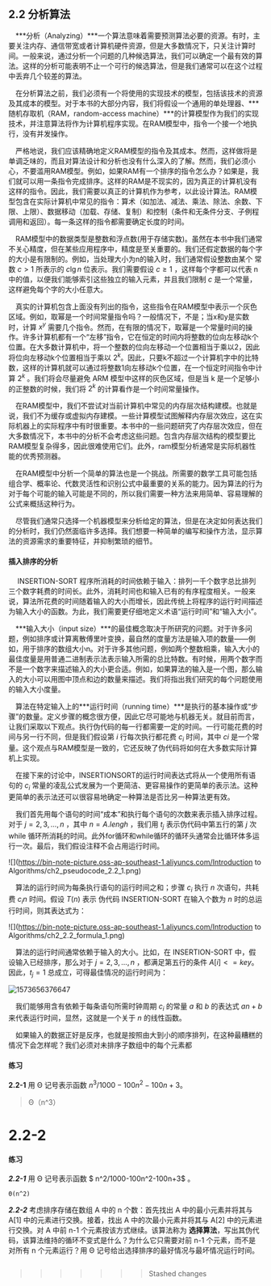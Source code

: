 ## 2.2 分析算法

&emsp;***分析（Analyzing）***一个算法意味着需要预测算法必要的资源。有时，主要关注内存、通信带宽或者计算机硬件资源，但是大多数情况下，只关注计算时间。一般来说，通过分析一个问题的几种候选算法，我们可以确定一个最有效的算法。这样的分析可能表明不止一个可行的候选算法，但是我们通常可以在这个过程中丢弃几个较差的算法。

&emsp;在分析算法之前，我们必须有一个将使用的实现技术的模型，包括该技术的资源及其成本的模型。对于本书的大部分内容，我们将假设一个通用的单处理器、***随机存取机（RAM，random-access machine）***的计算模型作为我们的实现技术，并注意算法将作为计算机程序实现。在RAM模型中，指令一个接一个地执行，没有并发操作。

&emsp;严格地说，我们应该精确地定义RAM模型的指令及其成本。然而，这样做将是单调乏味的，而且对算法设计和分析也没有什么深入的了解。然而，我们必须小心，不要滥用RAM模型。例如，如果RAM有一个排序的指令怎么办？如果是，我们就可以用一条指令完成排序。这样的RAM是不现实的，因为真正的计算机没有这样的指令。因此，我们需要以真正的计算机作为参考，以此设计算法。RAM模型包含在实际计算机中常见的指令：算术（如加法、减法、乘法、除法、余数、下限、上限）、数据移动（加载、存储、复制）和控制（条件和无条件分支、子例程调用和返回）。每一条这样的指令都需要确定长度的时间。

&emsp;RAM模型中的数据类型是整数和浮点数(用于存储实数)。虽然在本书中我们通常不关心精度，但在某些应用程序中，精度是至关重要的。我们还假定数据的每个字的大小是有限制的。例如，当处理大小为n的输入时，我们通常假设整数由某个 常数 $c>1$ 所表示的 $c\lg{n}$ 位表示。我们需要假设 $c ≥ 1$ ，这样每个字都可以代表 n 中的值，以便我们能够索引这些独立的输入元素，并且我们限制 $c$ 是一个常量，这样避免每个字的大小任意大。

&emsp;真实的计算机包含上面没有列出的指令，这些指令在RAM模型中表示一个灰色区域。例如，取幂是一个时间常量指令吗？一般情况下，不是；当x和y是实数时，计算 $x^y$ 需要几个指令。然而，在有限的情况下，取幂是一个常量时间的操作。许多计算机都有一个“左移”指令，它在恒定的时间内将整数的位向左移动k个位置。在大多数计算机中，将一个整数的位向左移动一个位置相当于乘以2，因此将位向左移动k个位置相当于乘以 $2^k$。因此，只要k不超过一个计算机字中的比特数，这样的计算机就可以通过将整数1向左移动k个位置，在一个恒定时间指令中计算 $2^k$ 。我们将会尽量避免 ARM 模型中这样的灰色区域，但是当 k 是一个足够小的正整数的时候，我们将 $2^k$ 的计算看作是一个时间常量操作。

&emsp;在RAM模型中，我们不尝试对当前计算机中常见的内存层次结构建模。也就是说，我们不为缓存或虚拟内存建模。一些计算模型试图解释内存层次效应，这在实际机器上的实际程序中有时很重要。本书中的一些问题研究了内存层次效应，但在大多数情况下，本书中的分析不会考虑这些问题。包含内存层次结构的模型要比RAM模型复杂得多，因此很难使用它们。此外，ram模型分析通常是实际机器性能的优秀预测器。

&emsp;在RAM模型中分析一个简单的算法也是一个挑战。所需要的数学工具可能包括组合学、概率论、代数灵活性和识别公式中最重要的关系的能力。因为算法的行为对于每个可能的输入可能是不同的，所以我们需要一种方法来用简单、容易理解的公式来概括这种行为。

&emsp;尽管我们通常只选择一个机器模型来分析给定的算法，但是在决定如何表达我们的分析时，我们仍然面临许多选择。我们想要一种简单的编写和操作方法，显示算法的资源需求的重要特征，并抑制繁琐的细节。



#### 插入排序的分析

&emsp; INSERTION-SORT 程序所消耗的时间依赖于输入：排列一千个数字总比排列三个数字耗费的时间长。此外，消耗时间也和输入已有的有序程度相关。一般来说，算法所花费的时间随着输入的大小而增长，因此传统上将程序的运行时间描述为输入大小的函数。为此，我们需要更仔细地定义术语“运行时间”和“输入大小”。

&emsp;***输入大小（input size）***的最佳概念取决于所研究的问题。对于许多问题，例如排序或计算离散傅里叶变换，最自然的度量方法是输入项的数量——例如，用于排序的数组大小n。对于许多其他问题，例如两个整数相乘，输入大小的最佳度量是用普通二进制表示法表示输入所需的总比特数。有时候，用两个数字而不是一个数字来描述输入的大小更合适。例如，如果算法的输入是一个图，那么输入的大小可以用图中顶点和边的数量来描述。我们将指出我们研究的每个问题使用的输入大小度量。

&emsp;算法在特定输入上的***运行时间（running time）***是执行的基本操作或“步骤”的数量。定义步骤的概念很方便，因此它尽可能地与机器无关。就目前而言，让我们采取以下观点。执行伪代码的每一行都需要一定的时间。一行可能花费的时间与另一行不同，但是我们假设第 $i$ 行每次执行都花费 $c_i$ 时间，其中 $ci$ 是一个常量。这个观点与RAM模型是一致的，它还反映了伪代码将如何在大多数实际计算机上实现。

&emsp;在接下来的讨论中，INSERTIONSORT的运行时间表达式将从一个使用所有语句的 $c_i$ 常量的凌乱公式发展为一个更简洁、更容易操作的更简单的表示法。这种更简单的表示法还可以很容易地确定一种算法是否比另一种算法更有效。

&emsp;我们首先用每个语句的时间“成本”和执行每个语句的次数来表示插入排序过程。对于 $j=2, 3,  ...,n$ ，其中 $n=A.lengh$ ，我们用 $t_j$ 表示伪代码中第五行的第 $j$ 次 while 循环所消耗的时间。此外for循环和while循环的循环头通常会比循环体多运行一次。最后，我们假设注释不会占用运行时间。

![](https://bin-note-picture.oss-ap-southeast-1.aliyuncs.com/Introduction to Algorithms/ch2_pseudocode_2.2_1.png)

&emsp;算法的运行时间为每条执行语句的运行时间之和；步骤 $c_i$ 执行 $n$ 次语句，共耗费 $c_in$ 时间。假设 $T(n)$ 表示 伪代码 INSERTION-SORT 在输入个数为 $n$ 时的总运行时间，则其表达式为：

![](https://bin-note-picture.oss-ap-southeast-1.aliyuncs.com/Introduction to Algorithms/ch2_2.2_formula_1.png)

&emsp;算法的运行时间通常依赖于输入的大小。比如，在 INSERTION-SORT 中，假设输入已经排序，那么对于 $j=2,3,...,n$ ，都满足第五行的条件 $A[i]<= key$。因此，$t_j = 1$ 总成立，可得最佳情况的运行时间为：

![1573656376647](C:\Users\29664\AppData\Roaming\Typora\typora-user-images\1573656376647.png)

&emsp;我们能够用含有依赖于每条语句所需时钟周期 $c_i$ 的常量 $a$ 和 $b$ 的表达式 $an+b$  来代表运行时间，显然，这就是一个关于 $n$ 的线性函数。

&emsp;如果输入的数据正好是反序，也就是按照由大到小的顺序排列，在这种最糟糕的情况下会怎样呢？我们必须对未排序子数组中的每个元素都

#### 练习

**2.2-1** 用 Θ 记号表示函数 $n^3/1000-100n^2-100n+3$。

> Θ（n^3）



**2.2-2** 
=======


#### 练习

***2.2-1*** 用 Θ 记号表示函数 $ n^2/1000-100n^2-100n+3$ 。

``` 
Θ(n^2)
```



***2.2-2*** 考虑排序存储在数组 A 中的 n 个数：首先找出 A 中的最小元素并将其与 A[1] 中的元素进行交换。接着，找出 A 中的次最小元素并将其与 A[2] 中的元素进行交换。对 A 中前 n-1 个元素按该方式继续。该算法称为 **选择算法**，写出其伪代码，该算法维持的循环不变式是什么？为什么它只需要对前 n-1 个元素，而不是对所有 n 个元素运行？用 Θ 记号给出选择排序的最好情况与最坏情况运行时间。

```

```

>>>>>>> Stashed changes
